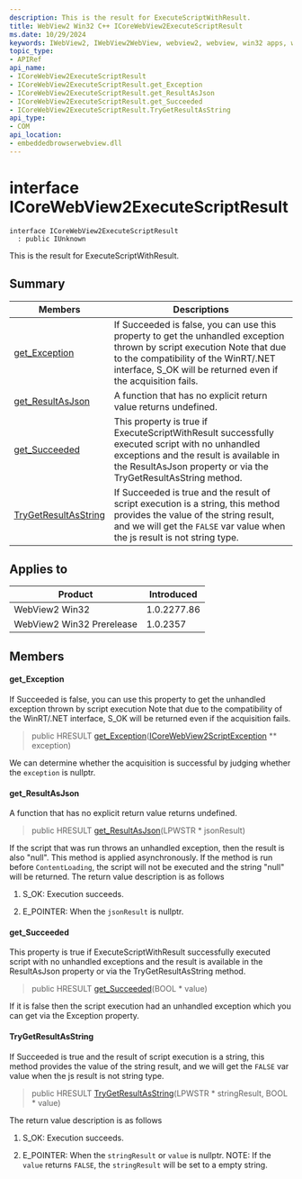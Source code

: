 ```yaml
---
description: This is the result for ExecuteScriptWithResult.
title: WebView2 Win32 C++ ICoreWebView2ExecuteScriptResult
ms.date: 10/29/2024
keywords: IWebView2, IWebView2WebView, webview2, webview, win32 apps, win32, edge, ICoreWebView2, ICoreWebView2Controller, browser control, edge html, ICoreWebView2ExecuteScriptResult
topic_type: 
- APIRef
api_name:
- ICoreWebView2ExecuteScriptResult
- ICoreWebView2ExecuteScriptResult.get_Exception
- ICoreWebView2ExecuteScriptResult.get_ResultAsJson
- ICoreWebView2ExecuteScriptResult.get_Succeeded
- ICoreWebView2ExecuteScriptResult.TryGetResultAsString
api_type:
- COM
api_location:
- embeddedbrowserwebview.dll
---
```


# interface ICoreWebView2ExecuteScriptResult

```
interface ICoreWebView2ExecuteScriptResult
  : public IUnknown
```

This is the result for ExecuteScriptWithResult.

## Summary

 Members                        | Descriptions
--------------------------------|---------------------------------------------
[get_Exception](#get_exception) | If Succeeded is false, you can use this property to get the unhandled exception thrown by script execution Note that due to the compatibility of the WinRT/.NET interface, S_OK will be returned even if the acquisition fails.
[get_ResultAsJson](#get_resultasjson) | A function that has no explicit return value returns undefined.
[get_Succeeded](#get_succeeded) | This property is true if ExecuteScriptWithResult successfully executed script with no unhandled exceptions and the result is available in the ResultAsJson property or via the TryGetResultAsString method.
[TryGetResultAsString](#trygetresultasstring) | If Succeeded is true and the result of script execution is a string, this method provides the value of the string result, and we will get the `FALSE` var value when the js result is not string type.

## Applies to

Product                         | Introduced
--------------------------------|---------------------------------------------
WebView2 Win32            |    1.0.2277.86
WebView2 Win32 Prerelease |    1.0.2357

## Members

#### get_Exception

If Succeeded is false, you can use this property to get the unhandled exception thrown by script execution Note that due to the compatibility of the WinRT/.NET interface, S_OK will be returned even if the acquisition fails.

> public HRESULT [get_Exception](#get_exception)([ICoreWebView2ScriptException](icorewebview2scriptexception.md#icorewebview2scriptexception) ** exception)

We can determine whether the acquisition is successful by judging whether the `exception` is nullptr.

#### get_ResultAsJson

A function that has no explicit return value returns undefined.

> public HRESULT [get_ResultAsJson](#get_resultasjson)(LPWSTR * jsonResult)

If the script that was run throws an unhandled exception, then the result is also "null". This method is applied asynchronously. If the method is run before `ContentLoading`, the script will not be executed and the string "null" will be returned. The return value description is as follows

1. S_OK: Execution succeeds.

1. E_POINTER: When the `jsonResult` is nullptr.

#### get_Succeeded

This property is true if ExecuteScriptWithResult successfully executed script with no unhandled exceptions and the result is available in the ResultAsJson property or via the TryGetResultAsString method.

> public HRESULT [get_Succeeded](#get_succeeded)(BOOL * value)

If it is false then the script execution had an unhandled exception which you can get via the Exception property.

#### TryGetResultAsString

If Succeeded is true and the result of script execution is a string, this method provides the value of the string result, and we will get the `FALSE` var value when the js result is not string type.

> public HRESULT [TryGetResultAsString](#trygetresultasstring)(LPWSTR * stringResult, BOOL * value)

The return value description is as follows

1. S_OK: Execution succeeds.

1. E_POINTER: When the `stringResult` or `value` is nullptr. NOTE: If the `value` returns `FALSE`, the `stringResult` will be set to a empty string.

